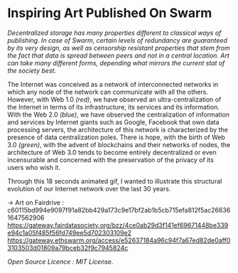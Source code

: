 # Inspiring Art Published On Swarm # 
<i>Decentralized storage has many properties different to classical ways of publishing. In case of Swarm, certain levels of redundancy are guaranteed by its very design, as well as censorship resistant properties that stem from the fact that data is spread between peers and not in a central location. Art can take many different forms, depending what mirrors the current stat of the society best.</i>
  
The Internet was conceived as a network of interconnected networks in which any node of the network can communicate with all the others. However, with Web 1.0 <i>(red)</i>, we have observed an ultra-centralization of the Internet in terms of its infrastructure, its services and its information. With the Web 2.0 <i>(blue)</i>, we have observed the centralization of information and services by Internet giants such as Google, Facebook that own data processing servers, the architecture of this network is characterized by the presence of data centralization poles. There is hope, with the birth of Web 3.0 <i>(green)</i>, with the advent of blockchains and their networks of nodes, the architecture of Web 3.0 tends to become entirely decentralized or even incensurable and concerned with the preservation of the privacy of its users who wish it. 

Through this 18 seconds animated gif, I wanted to illustrate this structural evolution of our Internet network over the last 30 years.

-> Art on Fairdrive : c60115bd994e9097f91a82bb429a173c9e17bf2ab1b5cb715efa812f5ac266361647562906 <br>
https://gateway.fairdatasociety.org/bzz/4ce0ab29d3f141ef69671448be339e94c1a05f485f56fd749ee5d702303109e2 <br>
https://gateway.ethswarm.org/access/e52637184a96c94f7a67ed82de0aff03103503d01809a79bceb32f9c7945824c
  
<i>Open Source Licence : MIT License.</i>
 

